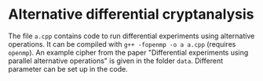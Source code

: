 # Alternative differential cryptanalysis

The file `a.cpp` contains code to run differential experiments using alternative operations. It can be compiled with `g++ -fopenmp -o a a.cpp` (requires `openmp`). An example cipher from the paper "Differential experiments using parallel alternative operations" is given in the folder `data`. Different parameter can be set up in the code. 
